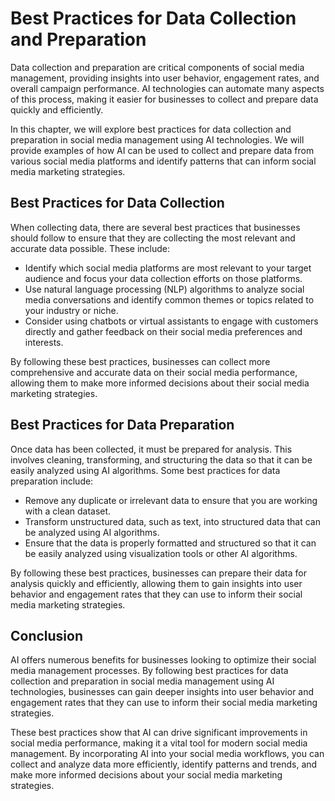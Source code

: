 Best Practices for Data Collection and Preparation
================================================================================================================================

Data collection and preparation are critical components of social media management, providing insights into user behavior, engagement rates, and overall campaign performance. AI technologies can automate many aspects of this process, making it easier for businesses to collect and prepare data quickly and efficiently.

In this chapter, we will explore best practices for data collection and preparation in social media management using AI technologies. We will provide examples of how AI can be used to collect and prepare data from various social media platforms and identify patterns that can inform social media marketing strategies.

Best Practices for Data Collection
----------------------------------

When collecting data, there are several best practices that businesses should follow to ensure that they are collecting the most relevant and accurate data possible. These include:

* Identify which social media platforms are most relevant to your target audience and focus your data collection efforts on those platforms.
* Use natural language processing (NLP) algorithms to analyze social media conversations and identify common themes or topics related to your industry or niche.
* Consider using chatbots or virtual assistants to engage with customers directly and gather feedback on their social media preferences and interests.

By following these best practices, businesses can collect more comprehensive and accurate data on their social media performance, allowing them to make more informed decisions about their social media marketing strategies.

Best Practices for Data Preparation
-----------------------------------

Once data has been collected, it must be prepared for analysis. This involves cleaning, transforming, and structuring the data so that it can be easily analyzed using AI algorithms. Some best practices for data preparation include:

* Remove any duplicate or irrelevant data to ensure that you are working with a clean dataset.
* Transform unstructured data, such as text, into structured data that can be analyzed using AI algorithms.
* Ensure that the data is properly formatted and structured so that it can be easily analyzed using visualization tools or other AI algorithms.

By following these best practices, businesses can prepare their data for analysis quickly and efficiently, allowing them to gain insights into user behavior and engagement rates that they can use to inform their social media marketing strategies.

Conclusion
----------

AI offers numerous benefits for businesses looking to optimize their social media management processes. By following best practices for data collection and preparation in social media management using AI technologies, businesses can gain deeper insights into user behavior and engagement rates that they can use to inform their social media marketing strategies.

These best practices show that AI can drive significant improvements in social media performance, making it a vital tool for modern social media management. By incorporating AI into your social media workflows, you can collect and analyze data more efficiently, identify patterns and trends, and make more informed decisions about your social media marketing strategies.
